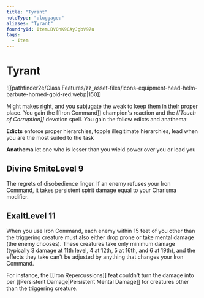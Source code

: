 ```yaml
---
title: "Tyrant"
noteType: ":luggage:"
aliases: "Tyrant"
foundryId: Item.BVQnK9CAyJgbV97u
tags:
  - Item
---
```


# Tyrant
![[pathfinder2e/Class Features/zz_asset-files/icons-equipment-head-helm-barbute-horned-gold-red.webp|150]]

Might makes right, and you subjugate the weak to keep them in their proper place. You gain the [[Iron Command]] champion's reaction and the _[[Touch of Corruption]]_ devotion spell. You gain the follow edicts and anathema:

**Edicts** enforce proper hierarchies, topple illegitimate hierarchies, lead when you are the most suited to the task

**Anathema** let one who is lesser than you wield power over you or lead you

## Divine SmiteLevel 9

The regrets of disobedience linger. If an enemy refuses your Iron Command, it takes persistent spirit damage equal to your Charisma modifier.

## ExaltLevel 11

When you use Iron Command, each enemy within 15 feet of you other than the triggering creature must also either drop prone or take mental damage (the enemy chooses). These creatures take only minimum damage (typically 3 damage at 11th level, 4 at 12th, 5 at 16th, and 6 at 19th), and the effects they take can't be adjusted by anything that changes your Iron Command.

For instance, the [[Iron Repercussions]] feat couldn't turn the damage into per [[Persistent Damage|Persistent Mental Damage]] for creatures other than the triggering creature.
